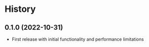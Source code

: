 # History

## 0.1.0 (2022-10-31)

* First release with initial functionality and performance limitations
